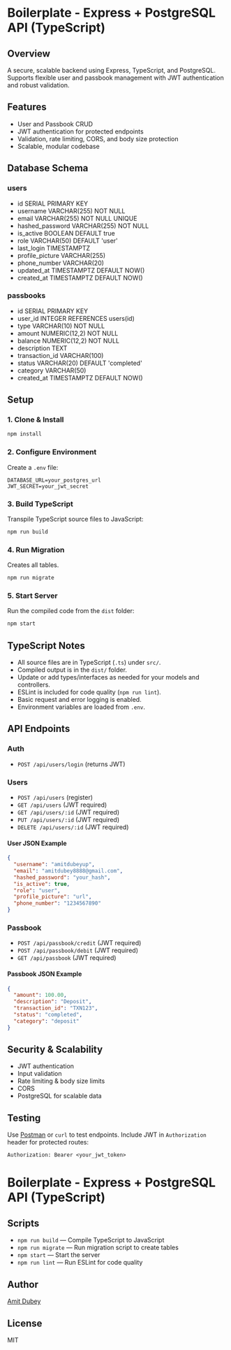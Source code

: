 
# Boilerplate - Express + PostgreSQL API (TypeScript)

## Overview
A secure, scalable backend using Express, TypeScript, and PostgreSQL. Supports flexible user and passbook management with JWT authentication and robust validation.

## Features
- User and Passbook CRUD
- JWT authentication for protected endpoints
- Validation, rate limiting, CORS, and body size protection
- Scalable, modular codebase

## Database Schema

### users
- id SERIAL PRIMARY KEY
- username VARCHAR(255) NOT NULL
- email VARCHAR(255) NOT NULL UNIQUE
- hashed_password VARCHAR(255) NOT NULL
- is_active BOOLEAN DEFAULT true
- role VARCHAR(50) DEFAULT 'user'
- last_login TIMESTAMPTZ
- profile_picture VARCHAR(255)
- phone_number VARCHAR(20)
- updated_at TIMESTAMPTZ DEFAULT NOW()
- created_at TIMESTAMPTZ DEFAULT NOW()

### passbooks
- id SERIAL PRIMARY KEY
- user_id INTEGER REFERENCES users(id)
- type VARCHAR(10) NOT NULL
- amount NUMERIC(12,2) NOT NULL
- balance NUMERIC(12,2) NOT NULL
- description TEXT
- transaction_id VARCHAR(100)
- status VARCHAR(20) DEFAULT 'completed'
- category VARCHAR(50)
- created_at TIMESTAMPTZ DEFAULT NOW()


## Setup

### 1. Clone & Install
```sh
npm install
```

### 2. Configure Environment
Create a `.env` file:
```
DATABASE_URL=your_postgres_url
JWT_SECRET=your_jwt_secret
```


### 3. Build TypeScript
Transpile TypeScript source files to JavaScript:
```sh
npm run build
```

### 4. Run Migration
Creates all tables.
```sh
npm run migrate
```

### 5. Start Server
Run the compiled code from the `dist` folder:
```sh
npm start
```



## TypeScript Notes
- All source files are in TypeScript (`.ts`) under `src/`.
- Compiled output is in the `dist/` folder.
- Update or add types/interfaces as needed for your models and controllers.
- ESLint is included for code quality (`npm run lint`).
- Basic request and error logging is enabled.
- Environment variables are loaded from `.env`.

## API Endpoints

### Auth
- `POST /api/users/login` (returns JWT)

### Users
- `POST /api/users` (register)
- `GET /api/users` (JWT required)
- `GET /api/users/:id` (JWT required)
- `PUT /api/users/:id` (JWT required)
- `DELETE /api/users/:id` (JWT required)

#### User JSON Example
```json
{
  "username": "amitdubeyup",
  "email": "amitdubey8888@gmail.com",
  "hashed_password": "your_hash",
  "is_active": true,
  "role": "user",
  "profile_picture": "url",
  "phone_number": "1234567890"
}
```

### Passbook
- `POST /api/passbook/credit` (JWT required)
- `POST /api/passbook/debit` (JWT required)
- `GET /api/passbook` (JWT required)

#### Passbook JSON Example
```json
{
  "amount": 100.00,
  "description": "Deposit",
  "transaction_id": "TXN123",
  "status": "completed",
  "category": "deposit"
}
```

## Security & Scalability
- JWT authentication
- Input validation
- Rate limiting & body size limits
- CORS
- PostgreSQL for scalable data


## Testing
Use [Postman](https://www.postman.com/) or `curl` to test endpoints. Include JWT in `Authorization` header for protected routes:
```
Authorization: Bearer <your_jwt_token>
```
# Boilerplate - Express + PostgreSQL API (TypeScript)

## Scripts

- `npm run build` — Compile TypeScript to JavaScript
- `npm run migrate` — Run migration script to create tables
- `npm start` — Start the server
- `npm run lint` — Run ESLint for code quality

## Author
[Amit Dubey](https://github.com/amitdubeyup)

## License
MIT
